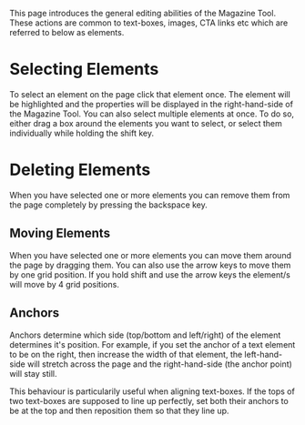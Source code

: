 This page introduces the general editing abilities of the Magazine Tool. These actions are common to text-boxes, images, CTA links etc which are referred to below as elements.

# Selecting Elements
<!-- [[TOC]] -->
To select an element on the page click that element once. The element will be highlighted and the properties will be displayed in the right-hand-side of the Magazine Tool. You can also select multiple elements at once. To do so, either drag a box around the elements you want to select, or select them individually while holding the shift key.

# Deleting Elements
<!-- [[TOC]] -->
When you have selected one or more elements you can remove them from the page completely by pressing the backspace key.

## Moving Elements

When you have selected one or more elements you can move them around the page by dragging them. You can also use the arrow keys to move them by one grid position. If you hold shift and use the arrow keys the element/s will move by 4 grid positions.

## Anchors

Anchors determine which side (top/bottom and left/right) of the element determines it's position. For example, if you set the anchor of a text element to be on the right, then increase the width of that element, the left-hand-side will stretch across the page and the right-hand-side (the anchor point) will stay still.

This behaviour is particularily useful when aligning text-boxes. If the tops of two text-boxes are supposed to line up perfectly, set both their anchors to be at the top and then reposition them so that they line up.
